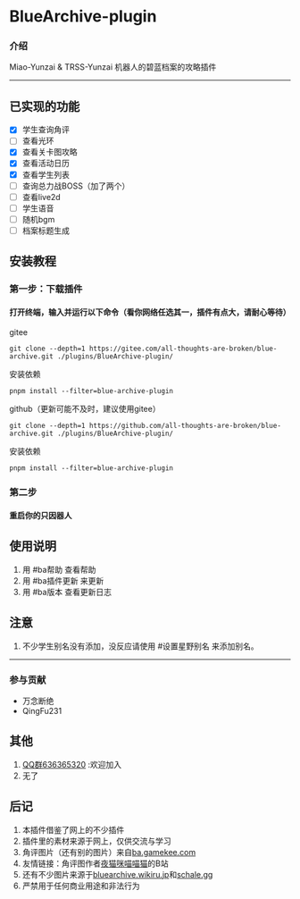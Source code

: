 # **BlueArchive-plugin**

### 介绍
Miao-Yunzai & TRSS-Yunzai 机器人的碧蓝档案的攻略插件
***
## 已实现的功能
- [x] 学生查询角评
- [ ] 查看光环
- [x] 查看关卡图攻略
- [x] 查看活动日历
- [x] 查看学生列表
- [ ] 查询总力战BOSS（加了两个）
- [ ] 查看live2d
- [ ] 学生语音
- [ ] 随机bgm
- [ ] 档案标题生成

## 安装教程

###  第一步：下载插件
#### 打开终端，输入并运行以下命令（看你网络任选其一，插件有点大，请耐心等待）
gitee  
```
git clone --depth=1 https://gitee.com/all-thoughts-are-broken/blue-archive.git ./plugins/BlueArchive-plugin/
```
安装依赖
```
pnpm install --filter=blue-archive-plugin
```
github（更新可能不及时，建议使用gitee）
```
git clone --depth=1 https://github.com/all-thoughts-are-broken/blue-archive.git ./plugins/BlueArchive-plugin/
```
安装依赖
```
pnpm install --filter=blue-archive-plugin
```
### 第二步
####  重启你的只因器人

## 使用说明

1.  用 #ba帮助  查看帮助
2.  用 #ba插件更新  来更新
3.  用 #ba版本  查看更新日志




## 注意
1.  不少学生别名没有添加，没反应请使用 #设置星野别名 来添加别名。
***
### 参与贡献
- 万念断绝
- QingFu231
## 其他 

1.  [QQ群636365320](http://qm.qq.com/cgi-bin/qm/qr?_wv=1027&k=LQg97N8CRWVqKZvZWOQ2xXFfNGb_NBZj&authKey=HL8mS0q94JrJcjyau5e18w0kudXEpVdA069K3JDls6kLEW733HRpC%2FTawvp5LQBW&noverify=0&group_code=636365320
) :欢迎加入  
2. 无了

## 后记
1.   本插件借鉴了网上的不少插件
2.   插件里的素材来源于网上，仅供交流与学习
3.   角评图片（还有别的图片）来自[ba.gamekee.com](https://ba.gamekee.com)
4.   友情链接：角评图作者[夜猫咪喵喵猫](https://space.bilibili.com/425535005)的B站
5.   还有不少图片来源于[bluearchive.wikiru.jp](https://bluearchive.wikiru.jp/)和[schale.gg](https://schale.gg/)
6.   严禁用于任何商业用途和非法行为

